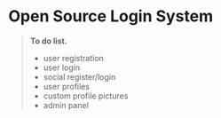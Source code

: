 # Open Source Login System

> **To do list.**
> - user registration
> - user login
> - social register/login
> - user profiles
> - custom profile pictures
> - admin panel
>
